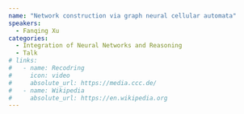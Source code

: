 ```yaml
---
name: "Network construction via graph neural cellular automata"
speakers:
  - Fanqing Xu
categories:
  - Integration of Neural Networks and Reasoning
  - Talk
# links:
#   - name: Recodring
#     icon: video
#     absolute_url: https://media.ccc.de/
#   - name: Wikipedia
#     absolute_url: https://en.wikipedia.org
---
```

